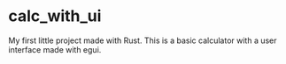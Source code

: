 # calc_with_ui
My first little project made with Rust. This is a basic calculator with a user interface made with egui.
